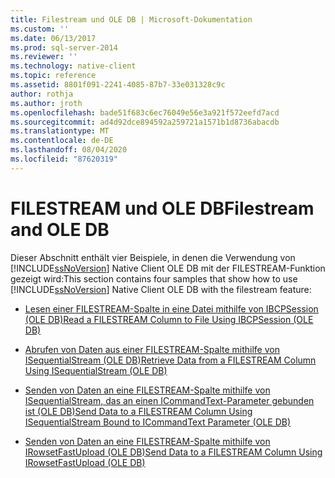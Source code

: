 ```yaml
---
title: Filestream und OLE DB | Microsoft-Dokumentation
ms.custom: ''
ms.date: 06/13/2017
ms.prod: sql-server-2014
ms.reviewer: ''
ms.technology: native-client
ms.topic: reference
ms.assetid: 8801f091-2241-4085-87b7-33e031328c9c
author: rothja
ms.author: jroth
ms.openlocfilehash: bade51f683c6ec76049e56e3a921f572eefd7acd
ms.sourcegitcommit: ad4d92dce894592a259721a1571b1d8736abacdb
ms.translationtype: MT
ms.contentlocale: de-DE
ms.lasthandoff: 08/04/2020
ms.locfileid: "87620319"
---
```

# <a name="filestream-and-ole-db"></a><span data-ttu-id="082c9-102">FILESTREAM und OLE DB</span><span class="sxs-lookup"><span data-stu-id="082c9-102">Filestream and OLE DB</span></span>
  <span data-ttu-id="082c9-103">Dieser Abschnitt enthält vier Beispiele, in denen die Verwendung von [!INCLUDE[ssNoVersion](../../../includes/ssnoversion-md.md)] Native Client OLE DB mit der FILESTREAM-Funktion gezeigt wird:</span><span class="sxs-lookup"><span data-stu-id="082c9-103">This section contains four samples that show how to use [!INCLUDE[ssNoVersion](../../../includes/ssnoversion-md.md)] Native Client OLE DB with the filestream feature:</span></span>  
  
-   [<span data-ttu-id="082c9-104">Lesen einer FILESTREAM-Spalte in eine Datei mithilfe von IBCPSession &#40;OLE DB&#41;</span><span class="sxs-lookup"><span data-stu-id="082c9-104">Read a FILESTREAM Column to File Using IBCPSession &#40;OLE DB&#41;</span></span>](../../native-client-ole-db-interfaces/ibcpsession-ole-db.md)  
  
-   [<span data-ttu-id="082c9-105">Abrufen von Daten aus einer FILESTREAM-Spalte mithilfe von ISequentialStream &#40;OLE DB&#41;</span><span class="sxs-lookup"><span data-stu-id="082c9-105">Retrieve Data from a FILESTREAM Column Using ISequentialStream &#40;OLE DB&#41;</span></span>](retrieve-data-from-a-filestream-column-using-isequentialstream-ole-db.md)  
  
-   [<span data-ttu-id="082c9-106">Senden von Daten an eine FILESTREAM-Spalte mithilfe von ISequentialStream, das an einen ICommandText-Parameter gebunden ist &#40;OLE DB&#41;</span><span class="sxs-lookup"><span data-stu-id="082c9-106">Send Data to a FILESTREAM Column Using ISequentialStream Bound to ICommandText Parameter &#40;OLE DB&#41;</span></span>](send-data-to-filestream-isequentialstream-bound-to-icommandtext.md)  
  
-   [<span data-ttu-id="082c9-107">Senden von Daten an eine FILESTREAM-Spalte mithilfe von IRowsetFastUpload &#40;OLE DB&#41;</span><span class="sxs-lookup"><span data-stu-id="082c9-107">Send Data to a FILESTREAM Column Using IRowsetFastUpload &#40;OLE DB&#41;</span></span>](send-data-to-a-filestream-column-using-irowsetfastupload-ole-db.md)  
  
  

